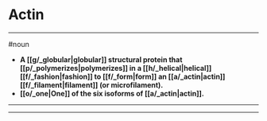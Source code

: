 # Actin
---
#noun
- **A [[g/_globular|globular]] structural protein that [[p/_polymerizes|polymerizes]] in a [[h/_helical|helical]] [[f/_fashion|fashion]] to [[f/_form|form]] an [[a/_actin|actin]] [[f/_filament|filament]] (or microfilament).**
- **[[o/_one|One]] of the six isoforms of [[a/_actin|actin]].**
---
---

